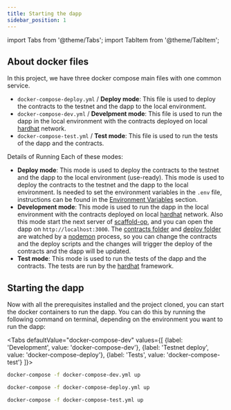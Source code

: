 ```yaml
---
title: Starting the dapp
sidebar_position: 1
---
```


import Tabs from '@theme/Tabs';
import TabItem from '@theme/TabItem';

## About docker files

In this project, we have three docker compose main files with one common service.

-   `docker-compose-deploy.yml` / **Deploy mode**: This file is used to deploy the contracts to the testnet and the dapp to the local environment.
-   `docker-compose-dev.yml` / **Develpment mode**: This file is used to run the dapp in the local environment with the contracts deployed on local [hardhat](https://hardhat.org/) network.
-   `docker-compose-test.yml` / **Test mode**: This file is used to run the tests of the dapp and the contracts.

Details of Running Each of these modes:

-   **Deploy mode**: This mode is used to deploy the contracts to the testnet and the dapp to the local environment (use-ready). This mode is used to deploy the contracts to the testnet and the dapp to the local environment. Is needed to set the environment variables in the `.env` file, instructions can be found in the [Environment Variables](./prerequisites#environment-variables) section.
-   **Development mode**: This mode is used to run the dapp in the local environment with the contracts deployed on local [hardhat](https://hardhat.org/) network. Also this mode start the next server of [scaffold-op](https://github.com/ethereum-optimism/scaffold-op), and you can open the dapp on `http://localhost:3000`. The [contracts folder](https://github.com/Hackathon-NearX-Airport-Coders/optimism/tree/main/smartcontracts/packages/hardhat/contracts) and [deploy folder](https://github.com/Hackathon-NearX-Airport-Coders/optimism/tree/main/smartcontracts/packages/hardhat/deploy) are watched by a [nodemon](https://nodemon.io/) process, so you can change the contracts and the deploy scripts and the changes will trigger the deploy of the contracts and the dapp will be updated.
-   **Test mode**: This mode is used to run the tests of the dapp and the contracts. The tests are run by the [hardhat](https://hardhat.org/) framework.

## Starting the dapp

Now with all the prerequisites installed and the project cloned, you can start the docker containers to run the dapp. You can do this by running the following command on terminal, depending on the environment you want to run the dapp:

<Tabs defaultValue="docker-compose-dev" values={[
{label: 'Development', value: 'docker-compose-dev'},
{label: 'Testnet deploy', value: 'docker-compose-deploy'},
{label: 'Tests', value: 'docker-compose-test'}
]}>

<TabItem value="docker-compose-dev">

```bash
docker-compose -f docker-compose-dev.yml up
```

</TabItem>

<TabItem value="docker-compose-deploy">

```bash
docker-compose -f docker-compose-deploy.yml up
```

</TabItem>

<TabItem value="docker-compose-test">

```bash
docker-compose -f docker-compose-test.yml up
```

</TabItem>
</Tabs>
